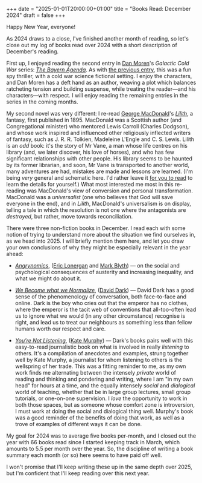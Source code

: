 +++
date = "2025-01-01T20:00:00+01:00"
title = "Books Read: December 2024"
draft = false
+++

Happy New Year, everyone! 

As 2024 draws to a close, I've finished another month of reading, so let's close
out my log of books read over 2024 with a short description of December's reading.

First up, I enjoyed reading the second entry in 
[Dan Moren](https://dmoren.com)'s *Galactic Cold War* series: 
*[The Bayern Agenda](https://dmoren.com/writing/galactic-cold-war/the-bayern-agenda/)*.
As with [the previous entry](https://dmoren.com/writing/galactic-cold-war/the-caledonian-gambit/),
this was a fun spy thriller, with a cold war science fictional setting. 
I enjoy the characters, and Dan Moren has a deft hand as an author, weaving a
plot which balances ratcheting tension and building suspense, while treating
the reader—and his characters—with respect. I will enjoy reading the remaining
entries in the series in the coming months.

My second novel was very different: I re-read [George MacDonald](https://en.wikipedia.org/wiki/George_MacDonald)'s
*[Lilith](https://standardebooks.org/ebooks/george-macdonald/lilith)*, a fantasy, 
first published in 1895. MacDonald was a Scottish author (and Congregational 
minister) who mentored Lewis Carroll (Charles Dodgson), and whose work inspired
and influenced other religiously inflected writers of fantasy, such as J. R. R. Tolkien, 
Madeleine L'Engle and C. S. Lewis. Lilith is an *odd* book: it's the story of Mr Vane, 
a man whose life centres on his library (and, we later discover, his love of horses), and 
who has few significant relationships with other people. His library seems to be haunted
by its former librarian, and soon, Mr Vane is transported to another world, many adventures
are had, mistakes are made and lessons are learned. (I'm being *very* general and schematic
here. I'd rather leave it [for you to
read](https://standardebooks.org/ebooks/george-macdonald/lilith) to learn the
details for yourself.) What most interested me most in this re-reading was MacDonald's 
view of conversion and personal transformation. MacDonald was a *universalist* (one who 
believes that God will save everyone in the end), and in *Lilith*, MacDonald's universalism 
is on display, telling a tale in which the resolution is not one where the antagonists are
*destroyed*, but rather, move towards reconciliation. 

<!--more-->

There were three non-fiction books in December. I read each with some notion of trying
to understand more about the situation we find ourselves in, as we head into 2025. I will briefly
mention them here, and let you draw your own conclusions of why they might be especially relevant
in the year ahead:

* *[Angrynomics](https://uk.bookshop.org/p/books/angrynomics-mr-eric-lonergan/1355442?ean=9781788212793)*, ([Eric Lonergan](https://www.philosophyofmoney.net/biography/) and [Mark Blyth](https://home.watson.brown.edu/people/faculty/watson-faculty/mark-blyth)) — on the social and psychological consequences of austerity and increasing inequality, and what we might do about it.

* *[We Become what we
  Normalize](https://uk.bookshop.org/p/books/we-become-what-we-normalize-what-we-owe-each-other-in-worlds-that-demand-our-silence-david-dark/7576219?ean=9781506481685)*,
  ([David Dark](https://www.belmont.edu/profiles/david-dark/)) — David Dark has
  a good sense of the phenomenology of conversation, both face-to-face and
  online. Dark is the boy who cries out that the emperor has no clothes, where
  the emperor is the tacit web of conventions that all-too-often lead us to
  ignore what we would (in any other circumstance) recognise is right, and 
  lead us to treat our neighbours as something less than fellow humans worth
  our respect and care.

* *[You’re Not Listening](https://uk.bookshop.org/p/books/you-re-not-listening-what-you-re-missing-and-why-it-matters-kate-murphy/1419979?ean=9781784709402)*, ([Kate Murphy](https://www.journalistkatemurphy.com)) 
— Dark's books pairs well with this easy-to-read journalistic book on what is involved in 
really *listening* to others. It's a compilation of anecdotes and examples, strung together
well by Kate Murphy, a journalist for whom listening to others is the wellspring of her trade. 
This was a fitting reminder to me, as my own work finds me alternating between the intensely
*private* world of reading and thinking and pondering and writing, where I am "in
my own head"  for hours at a time, and the equally intensely *social* and *dialogical* 
world of teaching, whether that be in large group lectures, small group
tutorials, or one-on-one supervision. I *love* the opportunity to work in both those spaces, 
but as someone whose comfort zone is introversion, I must work at doing the
social and dialogical thing well. Murphy's book was a good reminder of the
benefits of doing that work, as well as a trove of examples of different ways it can be done.


My goal for 2024 was to average five books per-month, and I closed out the year
with 66 books read since I started keeping track in March, which amounts to 5.5 per month 
over the year. So, the discipline of writing a book summary each month (or so)
here seems to have paid off well. 

I won't promise that I'll keep writing these up in the same depth over 2025, but I'm confident that I'll keep reading over this next year.




